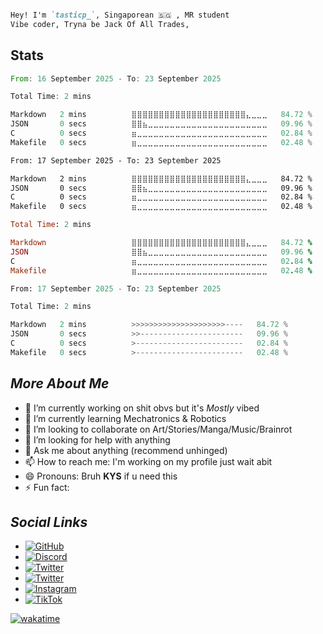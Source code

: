 

```md

Hey! I'm `tasticp_`, Singaporean 🇸🇬 , MR student 
Vibe coder, Tryna be Jack Of All Trades, 

```

## Stats

<!--START_SECTION:wakaTAS-->

```rust
From: 16 September 2025 - To: 23 September 2025

Total Time: 2 mins

Markdown   2 mins          ⣿⣿⣿⣿⣿⣿⣿⣿⣿⣿⣿⣿⣿⣿⣿⣿⣿⣿⣿⣿⣿⣄⣀⣀⣀   84.72 %
JSON       0 secs          ⣿⣿⣦⣀⣀⣀⣀⣀⣀⣀⣀⣀⣀⣀⣀⣀⣀⣀⣀⣀⣀⣀⣀⣀⣀   09.96 %
C          0 secs          ⣶⣀⣀⣀⣀⣀⣀⣀⣀⣀⣀⣀⣀⣀⣀⣀⣀⣀⣀⣀⣀⣀⣀⣀⣀   02.84 %
Makefile   0 secs          ⣶⣀⣀⣀⣀⣀⣀⣀⣀⣀⣀⣀⣀⣀⣀⣀⣀⣀⣀⣀⣀⣀⣀⣀⣀   02.48 %
```

<!--END_SECTION:wakaTAS-->

<!--START_SECTION:wakaTIC-->

```html
From: 17 September 2025 - To: 23 September 2025

Markdown   2 mins          ⣿⣿⣿⣿⣿⣿⣿⣿⣿⣿⣿⣿⣿⣿⣿⣿⣿⣿⣿⣿⣿⣄⣀⣀⣀   84.72 %
JSON       0 secs          ⣿⣿⣦⣀⣀⣀⣀⣀⣀⣀⣀⣀⣀⣀⣀⣀⣀⣀⣀⣀⣀⣀⣀⣀⣀   09.96 %
C          0 secs          ⣶⣀⣀⣀⣀⣀⣀⣀⣀⣀⣀⣀⣀⣀⣀⣀⣀⣀⣀⣀⣀⣀⣀⣀⣀   02.84 %
Makefile   0 secs          ⣶⣀⣀⣀⣀⣀⣀⣀⣀⣀⣀⣀⣀⣀⣀⣀⣀⣀⣀⣀⣀⣀⣀⣀⣀   02.48 %
```

<!--END_SECTION:wakaTIC-->

<!--START_SECTION:wakaP-->

```ruby
Total Time: 2 mins

Markdown                   ⣿⣿⣿⣿⣿⣿⣿⣿⣿⣿⣿⣿⣿⣿⣿⣿⣿⣿⣿⣿⣿⣄⣀⣀⣀   84.72 %
JSON                       ⣿⣿⣦⣀⣀⣀⣀⣀⣀⣀⣀⣀⣀⣀⣀⣀⣀⣀⣀⣀⣀⣀⣀⣀⣀   09.96 %
C                          ⣶⣀⣀⣀⣀⣀⣀⣀⣀⣀⣀⣀⣀⣀⣀⣀⣀⣀⣀⣀⣀⣀⣀⣀⣀   02.84 %
Makefile                   ⣶⣀⣀⣀⣀⣀⣀⣀⣀⣀⣀⣀⣀⣀⣀⣀⣀⣀⣀⣀⣀⣀⣀⣀⣀   02.48 %
```

<!--END_SECTION:wakaP-->

<!--START_SECTION:waka-->

```python
From: 17 September 2025 - To: 23 September 2025

Total Time: 2 mins

Markdown   2 mins          >>>>>>>>>>>>>>>>>>>>>----   84.72 %
JSON       0 secs          >>-----------------------   09.96 %
C          0 secs          >------------------------   02.84 %
Makefile   0 secs          >------------------------   02.48 %
```

<!--END_SECTION:waka-->

## *More About Me*

- 🔭 I’m currently working on shit obvs but it's *Mostly* vibed
- 🌱 I’m currently learning Mechatronics & Robotics
- 👯 I’m looking to collaborate on Art/Stories/Manga/Music/Brainrot
- 🤔 I’m looking for help with anything
- 💬 Ask me about anything (recommend unhinged)
- 📫 How to reach me: I'm working on my profile just wait abit
- 😄 Pronouns: Bruh **KYS** if u need this
- ⚡ Fun fact: 

## *Social Links*

- [![GitHub](https://img.shields.io/badge/GitHub-100000?style=for-the-badge&logo=github&logoColor=white)](https://github.com/tasticp)
- [![Discord](https://img.shields.io/badge/Discord-7289DA?style=for-the-badge&logo=discord&logoColor=white)](https://discord.com/users/757557054880612372)
- [![Twitter](https://img.shields.io/badge/Twitter-1DA1F2?style=for-the-badge&logo=twitter&logoColor=white)](https://twitter.com/_tasticp_) <!-- @99 -->
- [![Twitter](https://img.shields.io/badge/Twitter-1DA1F2?style=for-the-badge&logo=twitter&logoColor=white)](https://twitter.com/tasticp_) <!-- @100 -->
- [![Instagram](https://img.shields.io/badge/Instagram-E4405F?style=for-the-badge&logo=instagram&logoColor=white)](https://www.instagram.com/tasticp_)
- [![TikTok](https://img.shields.io/badge/TikTok-FF0000?style=for-the-badge&logo=tiktok&logoColor=white)](https://www.tiktok.com/@tasticp_)


[![wakatime](https://wakatime.com/badge/user/466afc9d-6f6a-41b2-9b59-1f9396dc0d5d.svg?style=for-the-badge)](https://wakatime.com/badge/user/466afc9d-6f6a-41b2-9b59-1f9396dc0d5d.svg)
<!--https://github.com/marketplace/actions/waka-readme-->
<!--waka time winsurf test-->